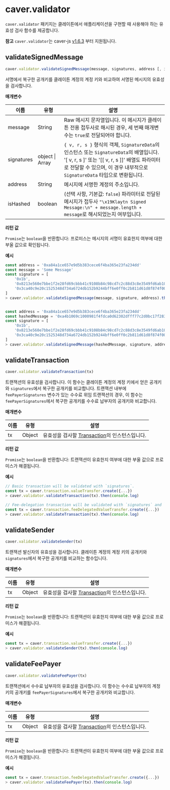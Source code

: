 # caver.validator

`caver.validator` 패키지는 클레이튼에서 애플리케이션을 구현할 때 사용해야 하는 유효성 검사 함수를 제공합니다.

**참고** `caver.validator`는 caver-js [v1.6.3](https://www.npmjs.com/package/caver-js/v/1.6.3) 부터 지원됩니다.

## validateSignedMessage <a href="#validatesignedmessage" id="validatesignedmessage"></a>

```javascript
caver.validator.validateSignedMessage(message, signatures, address [, isHashed])
```

서명에서 복구한 공개키를 클레이튼 계정의 계정 키와 비교하여 서명된 메시지의 유효성을 검사합니다.

**매개변수**

| 이름 | 유형 | 설명
| ---------- | --------------- | ------------------------------------------------------------------------------------------------------------------------------------------------------------------------------------------------------------------------------------------------------------ |
| message | String | Raw 메시지 문자열입니다. 이 메시지가 클레이튼 전용 접두사로 해시된 경우, 세 번째 매개변수는 `true`로 전달되어야 합니다.                                                                                                                           |
| signatures | object \| Array | `{ v, r, s }` 형식의 객체, `SignatureData`의 인스턴스 또는 `SignatureData`의 배열입니다. '\[ v, r, s ]' 또는 '\[\[ v, r, s ]]' 배열도 파라미터로 전달할 수 있으며, 이 경우 내부적으로 `SignatureData` 타입으로 변환됩니다. |
| address | String | 메시지에 서명한 계정의 주소입니다.                                                                                                                                                                                                          |
| isHashed | boolean | (선택 사항, 기본값: `false`) 파라미터로 전달된 메시지가 접두사 `"\x19Klaytn Signed Message:\n" + message.length + message`로 해시되었는지 여부입니다.                                                                                                |

**리턴 값**

`Promise`는 `boolean`을 반환합니다: 프로미스는 메시지의 서명이 유효한지 여부에 대한 부울 값으로 확인됩니다.

**예시**

```javascript
const address = '0xa84a1ce657e9d5b383cece6f4ba365e23fa234dd'
const message = 'Some Message'
const signature = [
	'0x1b',
	'0x8213e560e7bbe1f2e28fd69cbbb41c9108b84c98cd7c2c88d3c8e3549fd6ab10',
	'0x3ca40c9e20c1525348d734a6724db152b9244bff6e0ff0c2b811d61d8f874f00',
]
> caver.validator.validateSignedMessage(message, signature, address).then(console.log)


const address = '0xa84a1ce657e9d5b383cece6f4ba365e23fa234dd'
const hashedMessage = '0xa4b1069c1000981f4fdca0d62302dfff77c2d0bc17f283d961e2dc5961105b18'
const signature = [
	'0x1b',
	'0x8213e560e7bbe1f2e28fd69cbbb41c9108b84c98cd7c2c88d3c8e3549fd6ab10',
	'0x3ca40c9e20c1525348d734a6724db152b9244bff6e0ff0c2b811d61d8f874f00',
]
> caver.validator.validateSignedMessage(hashedMessage, signature, address, true).then(console.log)
```

## validateTransaction <a href="#validatetransaction" id="validatetransaction"></a>

```javascript
caver.validator.validateTransaction(tx)
```

트랜잭션의 유효성을 검사합니다. 이 함수는 클레이튼 계정의 계정 키에서 얻은 공개키와 `signatures`에서 복구한 공개키를 비교합니다. 트랜잭션 내부에 `feePayerSignatures` 변수가 있는 수수료 위임 트랜잭션의 경우, 이 함수는 `feePayerSignatures`에서 복구한 공개키를 수수료 납부자의 공개키와 비교합니다.

**매개변수**

| 이름 | 유형 | 설명
| ---- | ------ | ------------------------------------------------------------------- |
| tx | Object | 유효성을 검사할 [Transaction](./caver-transaction/caver-transaction.md#class)의 인스턴스입니다. |

**리턴 값**

`Promise`는 `boolean`을 반환합니다: 트랜잭션이 유효한지 여부에 대한 부울 값으로 프로미스가 해결됩니다.

**예시**

```javascript
// Basic transaction will be validated with `signatures`.
const tx = caver.transaction.valueTransfer.create({...})
> caver.validator.validateTransaction(tx).then(console.log)

// Fee-delegation transaction will be validated with `signatures` and `feePayerSignatures`.
const tx = caver.transaction.feeDelegatedValueTransfer.create({...})
> caver.validator.validateTransaction(tx).then(console.log)
```

## validateSender <a href="#validatesender" id="validatesender"></a>

```javascript
caver.validator.validateSender(tx)
```

트랜잭션 발신자의 유효성을 검사합니다. 클레이튼 계정의 계정 키의 공개키와 `signatures`에서 복구한 공개키를 비교하는 함수입니다.

**매개변수**

| 이름 | 유형 | 설명
| ---- | ------ | ------------------------------------------------------------------- |
| tx | Object | 유효성을 검사할 [Transaction](./caver-transaction/caver-transaction.md#class)의 인스턴스입니다. |

**리턴 값**

`Promise`는 `boolean`을 반환합니다: 트랜잭션이 유효한지 여부에 대한 부울 값으로 프로미스가 해결됩니다.

**예시**

```javascript
const tx = caver.transaction.valueTransfer.create({...})
> caver.validator.validateSender(tx).then(console.log)
```

## validateFeePayer <a href="#validatefeepayer" id="validatefeepayer"></a>

```javascript
caver.validator.validateFeePayer(tx)
```

트랜잭션에서 수수료 납부자의 유효성을 검사합니다. 이 함수는 수수료 납부자의 계정 키의 공개키를 `feePayerSignatures`에서 복구한 공개키와 비교합니다.

**매개변수**

| 이름 | 유형 | 설명
| ---- | ------ | ------------------------------------------------------------------- |
| tx | Object | 유효성을 검사할 [Transaction](./caver-transaction/caver-transaction.md#class)의 인스턴스입니다. |

**리턴 값**

`Promise`는 `boolean`을 반환합니다: 트랜잭션이 유효한지 여부에 대한 부울 값으로 프로미스가 해결됩니다.

**예시**

```javascript
const tx = caver.transaction.feeDelegatedValueTransfer.create({...})
> caver.validator.validateFeePayer(tx).then(console.log)
```
